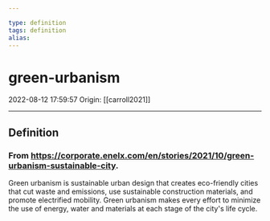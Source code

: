 ```yaml
---

type: definition
tags: definition
alias:
---
```


# green-urbanism

2022-08-12 17:59:57
Origin: [[carroll2021]]

---

## Definition

### From https://corporate.enelx.com/en/stories/2021/10/green-urbanism-sustainable-city.

Green urbanism is sustainable urban design that creates eco-friendly cities that cut waste and emissions, use sustainable construction materials, and promote electrified mobility. Green urbanism makes every effort to minimize the use of energy, water and materials at each stage of the city's life cycle.
